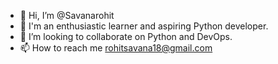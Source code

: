 - 👋 Hi, I’m @Savanarohit
- 👀 I'm an enthusiastic learner and aspiring Python developer.
- 💞️ I’m looking to collaborate on Python and DevOps.
- 📫 How to reach me rohitsavana18@gmail.com

<!---
Savanarohit/Savanarohit is a ✨ special ✨ repository because its `README.md` (this file) appears on your GitHub profile.
You can click the Preview link to take a look at your changes.
--->


